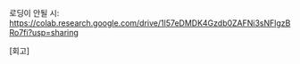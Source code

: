 로딩이 안될 시: https://colab.research.google.com/drive/1l57eDMDK4Gzdb0ZAFNi3sNFlgzBRo7fi?usp=sharing

[회고]
